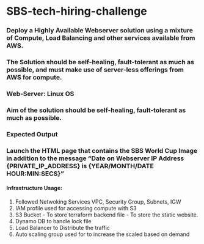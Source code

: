 # SBS-tech-hiring-challenge

###  Deploy a Highly Available Webserver solution using a mixture of Compute, Load Balancing and other services available from AWS. 
###  The Solution should be self-healing, fault-tolerant as much as possible, and must make use of server-less offerings from AWS for compute.
###  Web-Server: Linux OS

###  Aim of the solution should be self-healing, fault-tolerant as much as possible.


### Expected Output
### Launch the HTML page that contains the SBS World Cup Image in addition to the message “Date on Webserver IP Address {PRIVATE_IP_ADDRESS} is {YEAR/MONTH/DATE HOUR:MIN:SECS}”

#### Infrastructure Usage: 
  1. Followed Netwoking Services 
      VPC, Security Group, Subnets, IGW
  2. IAM profile used for accessing compute with S3
  3. S3 Bucket 
    - To store terraform backend file
    - To store the static website.
  4. Dynamo DB to handle lock file
  5. Load Balancer to Distribute the traffic
  6. Auto scaling group used for to increase the scaled based on demand
